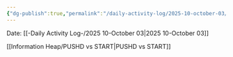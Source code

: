 ```yaml
---
{"dg-publish":true,"permalink":"/daily-activity-log/2025-10-october-03/","noteIcon":"","created":"2025-10-03T03:47:46.279-05:00"}
---
```


Date: [[-Daily Activity Log-/2025 10-October 03\|2025 10-October 03]]

[[Information Heap/PUSHD vs START\|PUSHD vs START]]